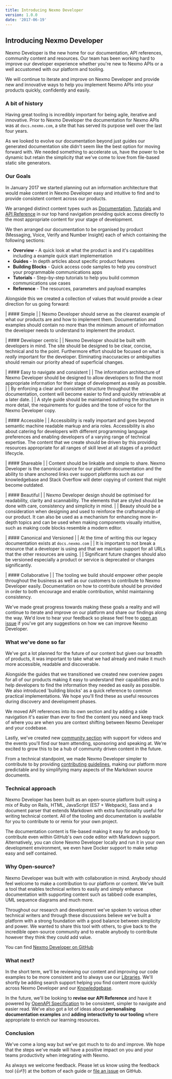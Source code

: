 ```yaml
---
title: Introducing Nexmo Developer
version: 1.0.0
date: '2017-06-19'
---
```


## Introducing Nexmo Developer

Nexmo Developer is the new home for our documentation, API references, community content and resources. Our team has been working hard to improve our developer experience whether you're new to Nexmo APIs or a well accustomed with our platform and tooling.

We will continue to iterate and improve on Nexmo Developer and provide new and innovative ways to help you implement Nexmo APIs into your products quickly, confidently and easily.

### A bit of history

Having great tooling is incredibly important for being agile, iterative and innovative. Prior to Nexmo Developer the documentation for Nexmo APIs was at `docs.nexmo.com`, a site that has served its purpose well over the last four years.

As we looked to evolve our documentation beyond just guides our  generated documentation site didn't seem like the best option for moving forward with. We needed something to accelerate us, have the power to be dynamic but retain the simplicity that we've come to love from file-based static site generators.

### Our Goals

In January 2017 we started planning out an information architecture that would make content in Nexmo Developer easy and intuitive to find and to provide consistent content across our products.

We arranged distinct content types such as [Documentation](/documentation), [Tutorials](/tutorials) and [API Reference](/api) in our top hand navigation providing quick access directly to the most appropriate content for your stage of development.

We then arranged our documentation to be organised by product (Messaging, Voice, Verify and Number Insight) each of which containing the following sections:

- **Overview** - A quick look at what the product is and it's capabilities including a example quick start implementation
- **Guides** - In depth articles about specific product features
- **Building Blocks** - Quick access code samples to help you construct your programmable communications apps
- **Tutorials** - Step-by-step tutorials to help you build common communications use cases
- **Reference** - The resources, parameters and payload examples

Alongside this we created a collection of values that would provide a clear direction for us going forward:

| #### Simple
|
| Nexmo Developer should serve as the clearest example of what our products are and how to implement them. Documentation and examples should contain no more than the minimum amount of information the developer needs to understand to implement the product.

| #### Developer centric
|
| Nexmo Developer should be built with developers in mind. The site should be designed to be clear, concise, technical and to the point. Furthermore effort should be focused on what is *really* important for the developer. Eliminating inaccuracies or ambiguities should remain our priority ahead of superficial changes.

| #### Easy to navigate and consistent
|
| The information architecture of Nexmo Developer should be designed to allow developers to find the most appropriate information for their stage of development as easily as possible.
|
| By enforcing a clear and consistent structure throughout the documentation, content will become easier to find and quickly retrievable at a later date.
|
| A style guide should be maintained outlining the structure in more detail, the requirements for guides and the tone of voice for the Nexmo Developer copy.

| #### Accessible
|
| Accessibility is really important and goes beyond semantic machine readable markup and aria roles. Accessibility is also about catering for developers with different programming language preferences and enabling developers of a varying range of technical expertise. The content that we create should be driven by this providing resources appropriate for all ranges of skill level at all stages of a product lifecycle.

| #### Shareable
|
| Content should be linkable and simple to share. Nexmo Developer is the canonical source for our platform documentation and the ability to share anchored links over support platforms such as our knowledgebase and Stack Overflow will deter copying of content that might become outdated.

| #### Beautiful
|
| Nexmo Developer design should be optimised for readability, clarity and scannability. The elements that are styled should be done with care, consistency and simplicity in mind.
|
| Beauty should be a consideration when designing and used to reinforce the craftsmanship of our product. It can also be used as a mechanism for enhancing more in-depth topics and can be used when making components visually intuitive, such as making code blocks resemble a modern editor.

| #### Canonical and Versioned
|
| At the time of writing this our legacy documentation exists at `docs.nexmo.com`
|
| It is important to not break a resource that a developer is using and that we maintain support for all URLs that the other resources are using.
|
| Significant future changes should also be versioned especially a product or service is deprecated or changes significantly.

| #### Collaborative
|
| The tooling we build should empower other people throughout the business as well as our customers to contribute to Nexmo Developer easily. Documentation on how to contribute should be provided in order to both encourage and enable contribution, whilst maintaining consistency.

We've made great progress towards making these goals a reality and will continue to iterate and improve on our platform and share our findings along the way. We'd love to hear your feedback so please feel free to [open an issue](https://github.com/nexmo/nexmo-developer/issues/new) if you've got any suggestions on how we can improve Nexmo Developer.

### What we've done so far

We've got a lot planned for the future of our content but given our breadth of products, it was important to take what we had already and make it much more accessible, readable and discoverable.

Alongside the guides that we transitioned we created new overview pages for all of our products making it easy to understand their capabilities and to help developers to find the information they needed as easily as possible. We also introduced 'building blocks' as a quick reference to common practical implementations. We hope you'll find these as useful resources during discovery and development phases.

We moved API references into its own section and by adding a side navigation it's easier than ever to find the content you need and  keep track of where you are when you are context shifting between Nexmo Developer and your codebase.

Lastly, we've created new [community section](/community) with support for videos and the events you'll find our team attending, sponsoring and speaking at. We're excited to grow this to be a hub of community driven content in the future.

From a technical standpoint, we made Nexmo Developer simpler to contribute to by providing [contributing guidelines](/contribute), making our platform more predictable and by simplifying many aspects of the Markdown source documents.

### Technical approach

Nexmo Developer has been built as an open-source platform built using a mix of Ruby on Rails, HTML, JavaScript (ES7 + Webpack), Sass and a document parser that extends Markdown with extra functionality useful for writing technical content. All of the tooling and documentation is available for you to contribute to or remix for your own project.

The documentation content is file-based making it easy for anybody to contribute even within GitHub's own code editor with Markdown support. Alternatively, you can clone Nexmo Developer locally and run it in your own development environment, we even have Docker support to make setup easy and self contained.

### Why Open-source?

Nexmo Developer was built with with collaboration in mind. Anybody should feel welcome to make a contribution to our platform or content. We've built a tool that enables technical writers to easily and simply enhance documentation with supporting content such as tabbed code examples, UML sequence diagrams and much more.

Throughout our research and development we've spoken to various other technical writers and through these discussions believe we've built a platform with a strong foundation with a good balance between simplicity and power. We wanted to share this tool with others, to give back to the incredible open-source community and to enable anybody to contribute however they think they could add value.

You can find [Nexmo Developer on GitHub](https://github.com/nexmo/nexmo-developer)

### What next?

In the short term, we'll be reviewing our content and improving our code examples to be more consistent and to always use our [Libraries](/tools). We'll shortly be adding search support helping you find content more quickly across Nexmo Developer and our [Knowledgebase](https://help.nexmo.com).

In the future, we'll be looking to **revise our API Reference** and have it powered by [OpenAPI Specification](https://github.com/OAI/OpenAPI-Specification) to be consistent, simpler to navigate and easier read. We've also got a lot of ideas about **personalising documentation examples** and **adding interactivity to our tooling** where appropriate to enrich our learning resources.

### Conclusion

We've come a long way but we've got much to to do and improve. We hope that the steps we've made will have a positive impact on you and your teams productivity when integrating with Nexmo.

As always we welcome feedback. Please let us know using the feedback tool (👍👎) at the bottom of each guide or [file an issue](https://github.com/Nexmo/nexmo-developer/issues/new) on GitHub.
